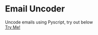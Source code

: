 # Email Uncoder
Uncode emails using Pyscript, try out below <br />
[Try Me!](https://rawcdn.githack.com/victorwu89/email-uncoder/2fb2e2e4a8fa05f26274089063af73e659d23b6a/email-uncode.html)
